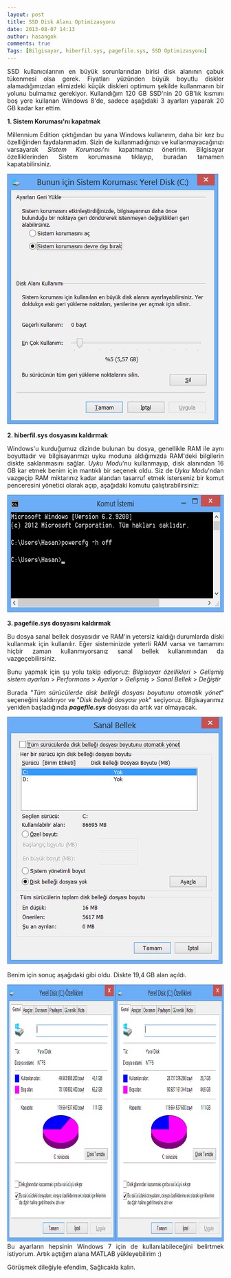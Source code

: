 ```yaml
---
layout: post
title: SSD Disk Alanı Optimizasyonu
date: 2013-08-07 14:13
author: hasangok
comments: true
Tags: [Bilgisayar, hiberfil.sys, pagefile.sys, SSD Optimizasyonu]
---
```

<p style="text-align: justify;">SSD kullanıcılarının en büyük sorunlarından birisi disk alanının çabuk tükenmesi olsa gerek. Fiyatları yüzünden büyük boyutlu diskler alamadığımızdan elimizdeki küçük diskleri optimum şekilde kullanmanın bir yolunu bulmamız gerekiyor. Kullandığım 120 GB SSD'nin 20 GB'lık kısmını boş yere kullanan Windows 8'de, sadece aşağıdaki 3 ayarları yaparak 20 GB kadar kar ettim.</p>
<p style="text-align: justify;"><strong>1. Sistem Koruması'nı kapatmak</strong></p>
<p style="text-align: justify;">Millennium Edition çıktığından bu yana Windows kullanırım, daha bir kez bu özelliğinden faydalanmadım. Sizin de kullanmadığınızı ve kullanmayacağınızı varsayarak <em>Sistem Koruması</em>'nı kapatmanızı öneririm. Bilgisayar özelliklerinden Sistem korumasına tıklayıp, buradan tamamen kapatabilirsiniz.</p>
<p style="text-align: justify;"><!--more--></p>
<p style="text-align: justify;"><img class="aligncenter size-full wp-image-161" src="https://raw.githubusercontent.com/hasangok/hasangok.github.io/master/uploads/2013/08/sistem-korumasi.png" alt="sistem-korumasi" width="491" height="581" /></p>
<p style="text-align: justify;"><strong>2. hiberfil.sys dosyasını kaldırmak</strong></p>
<p style="text-align: justify;">Windows'u kurduğumuz dizinde bulunan bu dosya, genellikle RAM ile aynı boyuttadır ve bilgisayarımızı uyku moduna aldığımızda RAM'deki bilgilerin diskte saklanmasını sağlar. <em>Uyku Modu</em>'nu kullanmayıp, disk alanından 16 GB kar etmek benim için mantıklı bir seçenek oldu. Siz de <em>Uyku Modu</em>'ndan vazgeçip RAM miktarınız kadar alandan tasarruf etmek isterseniz bir komut penceresini yönetici olarak açıp, aşağıdaki komutu çalıştırabilirsiniz:</p>
<p style="text-align: justify;"><img class="aligncenter size-full wp-image-165" src="https://raw.githubusercontent.com/hasangok/hasangok.github.io/master/uploads/2013/08/powercfg-h-off.png" alt="powercfg-h-off" width="643" height="272" /></p>
<p style="text-align: justify;"><strong>3. pagefile.sys dosyasını kaldırmak</strong></p>
<p style="text-align: justify;">Bu dosya sanal bellek dosyasıdır ve RAM'in yetersiz kaldığı durumlarda diski kullanmak için kullanılır. Eğer sisteminizde yeterli RAM varsa ve tamamını hiçbir zaman kullanmıyorsanız sanal bellek kullanımından da vazgeçebilirsiniz.</p>
<p style="text-align: justify;">Bunu yapmak için şu yolu takip ediyoruz: <em>Bilgisayar özellikleri</em> &gt; <em>Gelişmiş sistem ayarları</em> &gt; <em>Performans</em> &gt; <em>Ayarlar</em> &gt; <em>Gelişmiş</em> &gt; <em>Sanal Bellek</em> &gt; <em>Değiştir</em></p>
<p style="text-align: justify;">Burada "<em>Tüm sürücülerde disk belleği dosyası boyutunu otomatik yönet</em>" seçeneğini kaldırıyor ve "<em>Disk belleği dosyası yok</em>" seçiyoruz. Bilgisayarımız yeniden başladığında <em><strong>pagefile.sys</strong></em> dosyası da artık var olmayacak.</p>
<p style="text-align: justify;"><img class="aligncenter size-full wp-image-162" src="https://raw.githubusercontent.com/hasangok/hasangok.github.io/master/uploads/2013/08/sanal-bellek.png" alt="sanal-bellek" width="501" height="573" /></p>
<p style="text-align: justify;">Benim için sonuç aşağıdaki gibi oldu. Diskte 19,4 GB alan açıldı.</p>
<p style="text-align: justify;"><a href="https://raw.githubusercontent.com/hasangok/hasangok.github.io/master/uploads/2013/08/disk-alani-karsilastirma.png"><img class="aligncenter size-full wp-image-163" src="https://raw.githubusercontent.com/hasangok/hasangok.github.io/master/uploads/2013/08/disk-alani-karsilastirma.png" alt="disk-alani-karsilastirma" width="992" height="596" /></a>Bu ayarların hepsinin Windows 7 için de kullanılabileceğini belirtmek istiyorum. Artık açtığım alana MATLAB yükleyebilirim :)</p>
<p style="text-align: justify;">Görüşmek dileğiyle efendim,
Sağlıcakla kalın.</p>
<p style="text-align: justify;"></p>
